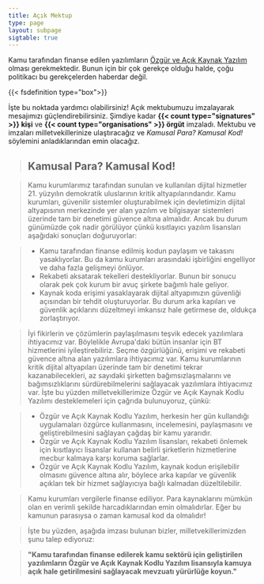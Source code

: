 ```yaml
---
title: Açık Mektup
type: page
layout: subpage
sigtable: true
---
```


Kamu tarafından finanse edilen yazılımların [Özgür ve Açık Kaynak Yazılım][fs] olması gerekmektedir. Bunun için bir çok gerekçe olduğu halde, çoğu politikacı bu gerekçelerden haberdar değil.

{{< fsdefinition type="box">}}

İşte bu noktada yardımcı olabilirsiniz! Açık mektubumuzu imzalayarak mesajımızı güçlendirebilirsiniz. Şimdiye kadar **{{< count type="signatures" >}} kişi** ve **{{< count type="organisations" >}} örgüt** imzaladı. Mektubu ve imzaları milletvekillerinize ulaştıracağız ve _Kamusal Para? Kamusal Kod!_ söylemini anladıklarından emin olacağız.

> ## Kamusal Para? Kamusal Kod!

> Kamu kurumlarımız tarafından sunulan ve kullanılan dijital hizmetler 21\. yüzyılın demokratik uluslarının kritik altyapılarındandır. Kamu kurumları, güvenilir sistemler oluşturabilmek için devletimizin dijital altyapısının merkezinde yer alan yazılım ve bilgisayar sistemleri üzerinde tam bir denetimi güvence altına almalıdır. Ancak bu durum günümüzde çok nadir görülüyor çünkü kısıtlayıcı yazılım lisansları aşağıdaki sonuçları doğuruyorlar:

> - Kamu tarafından finanse edilmiş kodun paylaşım ve takasını yasaklıyorlar. Bu da kamu kurumları arasındaki işbirliğini engelliyor ve daha fazla gelişmeyi önlüyor.
> - Rekabeti aksatarak tekelleri destekliyorlar. Bunun bir sonucu olarak pek çok kurum bir avuç şirkete bağımlı hale geliyor.
> - Kaynak koda erişimi yasaklayarak dijital altyapımızın güvenliği açısından bir tehdit oluşturuyorlar. Bu durum arka kapıları ve güvenlik açıklarını düzeltmeyi imkansız hale getirmese de, oldukça zorlaştırıyor.

> İyi fikirlerin ve çözümlerin paylaşılmasını teşvik edecek yazılımlara ihtiyacımız var. Böylelikle Avrupa'daki bütün insanlar için BT hizmetlerini iyileştirebiliriz. Seçme özgürlüğünü, erişimi ve rekabeti güvence altına alan yazılımlara ihtiyacımız var. Kamu kurumlarının kritik dijital altyapıları üzerinde tam bir denetimi tekrar kazanabilecekleri, az sayıdaki şirketten bağımsızlaşmalarını ve bağımsızlıklarını sürdürebilmelerini sağlayacak yazılımlara ihtiyacımız var. İşte bu yüzden milletvekillerimize Özgür ve Açık Kaynak Kodlu Yazılımı desteklemeleri için çağrıda bulunuyoruz, çünkü:

> - Özgür ve Açık Kaynak Kodlu Yazılım, herkesin her gün kullandığı uygulamaları özgürce kullanmasını, incelemesini, paylaşmasını ve geliştirebilmesini sağlayan çağdaş bir kamu yararıdır.
> - Özgür ve Açık Kaynak Kodlu Yazılım lisansları, rekabeti önlemek için kısıtlayıcı lisanslar kullanan belirli şirketlerin hizmetlerine mecbur kalmaya karşı koruma sağlarlar.
> - Özgür ve Açık Kaynak Kodlu Yazılım, kaynak kodun erişilebilir olmasını güvence altına alır, böylece arka kapılar ve güvenlik açıkları tek bir hizmet sağlayıcıya bağlı kalmadan düzeltilebilir.

> Kamu kurumları vergilerle finanse ediliyor. Para kaynaklarını mümkün olan en verimli şekilde harcadıklarından emin olmalıdırlar. Eğer bu kamunun parasıysa o zaman kamusal kod da olmalıdır!

> İşte bu yüzden, aşağıda imzası bulunan bizler, milletvekillerimizden şunu talep ediyoruz:

> **"Kamu tarafından finanse edilerek kamu sektörü için geliştirilen yazılımların Özgür ve Açık Kaynak Kodlu Yazılım lisansıyla kamuya açık hale getirilmesini sağlayacak mevzuatı yürürlüğe koyun."**

[fs]: https://fsfe.org/freesoftware/basics/summary.html "Özgür Yazılım herkese yazılımı kullanma, inceleme, paylaşma ve geliştirme hakkını sağlar. Bu hak ifade, basın ve mahremiyet özgürlüğü gibi diğer temel hakları desteklemeye yardımcı olur."
